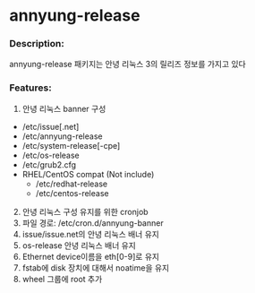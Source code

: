 # annyung-release

### Description:

annyung-release 패키지는 안녕 리눅스 3의 릴리즈 정보를 가지고 있다

### Features:

1. 안녕 리눅스 banner 구성
  * /etc/issue[.net]
  * /etc/annyung-release
  * /etc/system-release[-cpe]
  * /etc/os-release
  * /etc/grub2.cfg
  * RHEL/CentOS compat (Not include)
    * /etc/redhat-release
    * /etc/centos-release  


2. 안녕 리눅스 구성 유지를 위한 cronjob
  1. 파일 경로: /etc/cron.d/annyung-banner
  2. issue/issue.net의 안녕 리눅스 배너 유지
  3. os-release 안녕 리눅스 배너 유지
  4. Ethernet device이름을 eth[0-9]로 유지
  5. fstab에 disk 장치에 대해서 noatime을 유지
  6. wheel 그룹에 root 추가